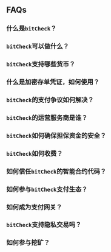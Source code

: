 ## FAQs

### 什么是`bitCheck`？

### `bitCheck`可以做什么？

### `bitCheck`支持哪些货币？

### 什么是加密存单凭证，如何使用？

### `bitCheck`的支付争议如何解决？

### `bitCheck`的运营服务商是谁？

### `bitCheck`如何确保担保资金的安全？

### `bitCheck`如何收费？

### 如何信任`bitCheck`的智能合约代码？

### 如何参与`bitCheck`支付生态？

### 如何成为支付网关？

### `bitCheck`支持隐私交易吗？

### 如何参与挖矿？
